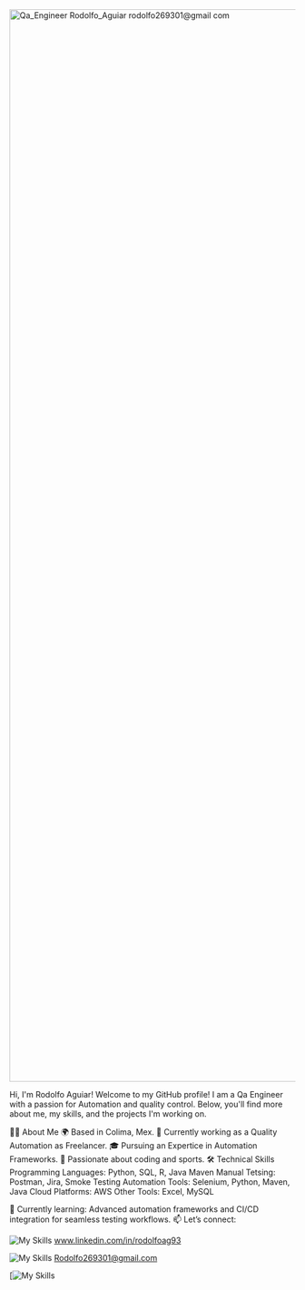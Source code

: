 <img width="3780" height="1890" alt="Qa_Engineer Rodolfo_Aguiar rodolfo269301@gmail com" src="https://github.com/user-attachments/assets/c9a57a4e-06c3-4972-bbad-39b06f700e1d" />

Hi, I'm Rodolfo Aguiar! 
Welcome to my GitHub profile! I am a Qa Engineer with a passion for Automation and quality control. Below, you'll find more about me, my skills, and the projects I'm working on.

👨‍💻 About Me
🌍 Based in Colima, Mex.
💼 Currently working as a Quality Automation as Freelancer.
🎓 Pursuing an Expertice in Automation Frameworks.
🌟 Passionate about coding and sports.
🛠️ Technical Skills
Programming Languages: Python, SQL, R, Java Maven
Manual Tetsing: Postman, Jira, Smoke Testing
Automation Tools: Selenium, Python, Maven, Java
Cloud Platforms: AWS
Other Tools: Excel, MySQL

🚀 Currently learning: Advanced automation frameworks and CI/CD integration for seamless testing workflows.
📫 Let’s connect:

![My Skills](https://skillicons.dev/icons?i=linkedin) www.linkedin.com/in/rodolfoag93

![My Skills](https://skillicons.dev/icons?i=gmail) Rodolfo269301@gmail.com

[![My Skills](https://skillicons.dev/icons?i=figma,github,py,pycharm,selenium,postman)
